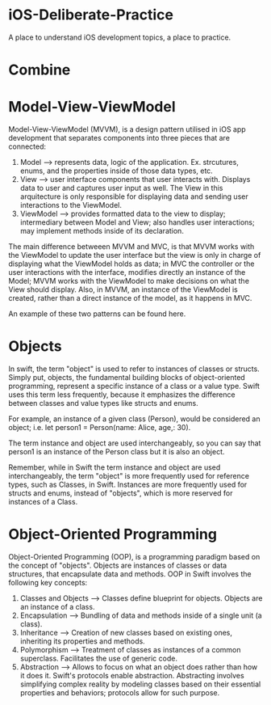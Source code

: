 # iOS-Deliberate-Practice

A place to understand iOS development topics, a place to practice.

# Combine


# Model-View-ViewModel

Model-View-ViewModel (MVVM), is a design pattern utilised in iOS app development that separates components into three pieces that are connected: 

1. Model --> represents data, logic of the application. Ex. strcutures, enums, and the properties inside of those data types, etc.
2. View --> user interface components that user interacts with. Displays data to user and captures user input as well. The View in this arquitecture is only responsible for displaying data and sending user interactions to the ViewModel.
3. ViewModel --> provides formatted data to the view to display; intermediary between Model and View; also handles user interactions; may implement methods inside of its declaration.

The main difference betweeen MVVM and MVC, is that MVVM works with the ViewModel to update the user interface but the view is only in charge of displaying what the ViewModel holds as data; in MVC the controller or the user interactions with the interface, modifies directly an instance of the Model; MVVM works with the ViewModel to make decisions on what the View should display. Also, in MVVM, an instance of the ViewModel is created, rather than a direct instance of the model, as it happens in MVC.

An example of these two patterns can be found here.

# Objects

In swift, the term "object" is used to refer to instances of classes or structs. Simply put, objects, the fundamental building blocks of object-oriented programming, represent a specific instance of a class or a value type. Swift uses this term less frequently, because it emphasizes the difference between classes and value types like structs and enums.

For example, an instance of a given class (Person), would be considered an object; i.e. let person1 = Person(name: Alice, age,: 30).

The term instance and object are used interchangeably, so you can say that person1 is an instance of the Person class but it is also an object.

Remember, while in Swift the term instance and object are used interchangeably, the term "object" is more frequently used for reference types, such as Classes, in Swift. Instances are more frequently used for structs and enums, instead of "objects", which is more reserved for instances of a Class.

# Object-Oriented Programming

Object-Oriented Programming (OOP), is a programming paradigm based on the concept of "objects". Objects are instances of classes or data structures, that encapsulate data and methods. OOP in Swift involves the following key concepts:

1. Classes and Objects --> Classes define blueprint for objects. Objects are an instance of a class.
2. Encapsulation --> Bundling of data and methods inside of a single unit (a class). 
3. Inheritance --> Creation of new classes based on existing ones, inheriting its properties and methods. 
4. Polymorphism --> Treatment of classes as instances of a common superclass. Facilitates the use of generic code.
5. Abstraction --> Allows to focus on what an object does rather than how it does it. Swift's protocols enable abstraction. Abstracting involves simplifying complex reality by modeling classes based on their essential properties and behaviors; protocols allow for such purpose. 


